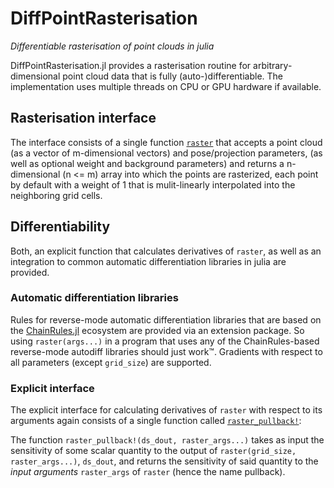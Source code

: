 # DiffPointRasterisation

*Differentiable rasterisation of point clouds in julia*

DiffPointRasterisation.jl provides a rasterisation routine for arbitrary-dimensional point cloud data that is fully (auto-)differentiable.
The implementation uses multiple threads on CPU or GPU hardware if available.

## Rasterisation interface

The interface consists of a single function [`raster`](@ref) that accepts a point cloud (as a vector of m-dimensional vectors) and pose/projection parameters, (as well as optional weight and background parameters) and returns a n-dimensional (n <= m) array into which the points are rasterized, each point by default with a weight of 1 that is mulit-linearly interpolated into the neighboring grid cells.

## Differentiability

Both, an explicit function that calculates derivatives of `raster`, as well as an integration to common automatic differentiation libraries in julia are provided.

### Automatic differentiation libraries

Rules for reverse-mode automatic differentiation libraries that are based on the [ChainRules.jl](https://juliadiff.org/ChainRulesCore.jl/dev/#ChainRules-roll-out-status) ecosystem are provided via an extension package. So using `raster(args...)` in a program that uses any of the ChainRules-based reverse-mode autodiff libraries should just work™. Gradients with respect to all parameters (except `grid_size`) are supported.

### Explicit interface

The explicit interface for calculating derivatives of `raster` with respect to its arguments again consists of a single function called [`raster_pullback!`](@ref):

The function `raster_pullback!(ds_dout, raster_args...)` takes as input the sensitivity of some scalar quantity to the output of `raster(grid_size, raster_args...)`, `ds_dout`, and returns the sensitivity of said quantity to the *input arguments* `raster_args` of `raster` (hence the name pullback).
